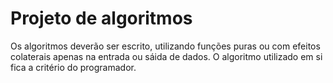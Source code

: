# Projeto de algoritmos

Os algoritmos deverão ser escrito, utilizando funções puras ou com efeitos colaterais apenas na entrada ou sáida de dados. O algoritmo utilizado em si fica a critério do programador.
